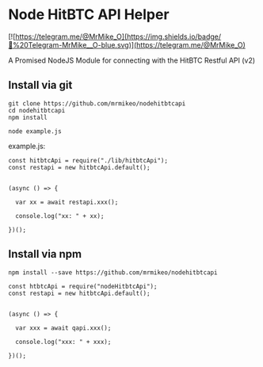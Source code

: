 # Node HitBTC API Helper

[![https://telegram.me/@MrMike_O](https://img.shields.io/badge/💬%20Telegram-MrMike__O-blue.svg)](https://telegram.me/@MrMike_O)


A Promised NodeJS Module for connecting with the HitBTC Restful API (v2)


## Install via git
```
git clone https://github.com/mrmikeo/nodehitbtcapi
cd nodehitbtcapi
npm install

node example.js
```

example.js:
```
const hitbtcApi = require("./lib/hitbtcApi");
const restapi = new hitbtcApi.default();


(async () => {
  
  var xx = await restapi.xxx();
  
  console.log("xx: " + xx);
  
})();
```

## Install via npm
```
npm install --save https://github.com/mrmikeo/nodehitbtcapi
```

```
const htbtcApi = require("nodeHitbtcApi");
const restapi = new hitbtcApi.default();


(async () => {
  
  var xxx = await qapi.xxx();
  
  console.log("xxx: " + xxx);
  
})();
```
